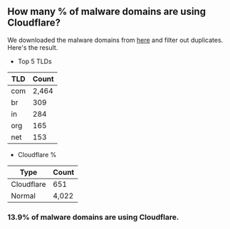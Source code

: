 ## How many % of malware domains are using Cloudflare?


We downloaded the malware domains from [here](https://urlhaus.abuse.ch) and filter out duplicates.
Here's the result.


[//]: # (start replacement)


- Top 5 TLDs

| TLD | Count |
| --- | --- |
| com | 2,464 |
| br | 309 |
| in | 284 |
| org | 165 |
| net | 153 |


- Cloudflare %

| Type | Count |
| --- | --- |
| Cloudflare | 651 |
| Normal | 4,022 |


### 13.9% of malware domains are using Cloudflare.